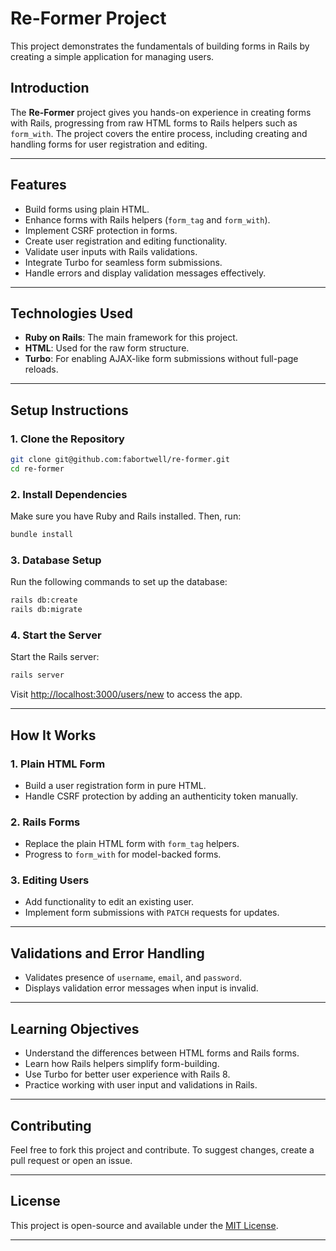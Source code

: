 
# Re-Former Project

This project demonstrates the fundamentals of building forms in Rails by creating a simple application for managing users.

## Introduction

The **Re-Former** project gives you hands-on experience in creating forms with Rails, progressing from raw HTML forms to Rails helpers such as `form_with`. The project covers the entire process, including creating and handling forms for user registration and editing.

---

## Features

- Build forms using plain HTML.
- Enhance forms with Rails helpers (`form_tag` and `form_with`).
- Implement CSRF protection in forms.
- Create user registration and editing functionality.
- Validate user inputs with Rails validations.
- Integrate Turbo for seamless form submissions.
- Handle errors and display validation messages effectively.

---

## Technologies Used

- **Ruby on Rails**: The main framework for this project.
- **HTML**: Used for the raw form structure.
- **Turbo**: For enabling AJAX-like form submissions without full-page reloads.

---

## Setup Instructions

### 1. Clone the Repository

```bash
git clone git@github.com:fabortwell/re-former.git
cd re-former
```

### 2. Install Dependencies

Make sure you have Ruby and Rails installed. Then, run:

```bash
bundle install
```

### 3. Database Setup

Run the following commands to set up the database:

```bash
rails db:create
rails db:migrate
```

### 4. Start the Server

Start the Rails server:

```bash
rails server
```

Visit [http://localhost:3000/users/new](http://localhost:3000/users/new) to access the app.

---

## How It Works

### 1. Plain HTML Form
- Build a user registration form in pure HTML.
- Handle CSRF protection by adding an authenticity token manually.

### 2. Rails Forms
- Replace the plain HTML form with `form_tag` helpers.
- Progress to `form_with` for model-backed forms.

### 3. Editing Users
- Add functionality to edit an existing user.
- Implement form submissions with `PATCH` requests for updates.

---

## Validations and Error Handling

- Validates presence of `username`, `email`, and `password`.
- Displays validation error messages when input is invalid.

---

## Learning Objectives

- Understand the differences between HTML forms and Rails forms.
- Learn how Rails helpers simplify form-building.
- Use Turbo for better user experience with Rails 8.
- Practice working with user input and validations in Rails.

---

## Contributing

Feel free to fork this project and contribute. To suggest changes, create a pull request or open an issue.

---

## License

This project is open-source and available under the [MIT License](LICENSE).

---
